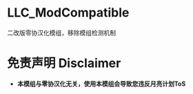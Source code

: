 # LLC_ModCompatible
二改版零协汉化模组，移除模组检测机制

</div>

# 免责声明 Disclaimer
- **本模组与零协汉化无关，使用本模组会导致您违反月亮计划ToS**
